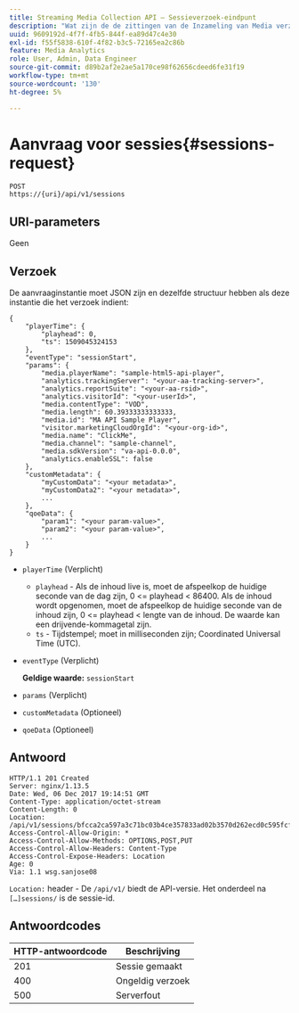 ```yaml
---
title: Streaming Media Collection API — Sessieverzoek-eindpunt
description: "Wat zijn de de zittingen van de Inzameling van Media verzoeken eindpuntparameters en reacties?"
uuid: 9609192d-4f7f-4fb5-844f-ea89d47c4e30
exl-id: f55f5838-610f-4f82-b3c5-72165ea2c86b
feature: Media Analytics
role: User, Admin, Data Engineer
source-git-commit: d89b2af2e2ae5a170ce98f62656cdeed6fe31f19
workflow-type: tm+mt
source-wordcount: '130'
ht-degree: 5%

---
```


# Aanvraag voor sessies{#sessions-request}

```
POST 
https://{uri}/api/v1/sessions
```

## URI-parameters

Geen

## Verzoek

De aanvraaginstantie moet JSON zijn en dezelfde structuur hebben als deze instantie die het verzoek indient:

```
{ 
    "playerTime": { 
        "playhead": 0, 
        "ts": 1509045324153 
    }, 
    "eventType": "sessionStart", 
    "params": { 
        "media.playerName": "sample-html5-api-player", 
        "analytics.trackingServer": "<your-aa-tracking-server>", 
        "analytics.reportSuite": "<your-aa-rsid>", 
        "analytics.visitorId": "<your-userId>", 
        "media.contentType": "VOD", 
        "media.length": 60.39333333333333, 
        "media.id": "MA API Sample Player", 
        "visitor.marketingCloudOrgId": "<your-org-id>", 
        "media.name": "ClickMe", 
        "media.channel": "sample-channel", 
        "media.sdkVersion": "va-api-0.0.0", 
        "analytics.enableSSL": false 
    }, 
    "customMetadata": { 
        "myCustomData": "<your metadata>", 
        "myCustomData2": "<your metadata>", 
        ... 
    }, 
    "qoeData": { 
        "param1": "<your param-value>", 
        "param2": "<your param-value>", 
        ... 
    } 
}
```

* `playerTime` (Verplicht)
   * `playhead` - Als de inhoud live is, moet de afspeelkop de huidige seconde van de dag zijn, 0 &lt;= playhead &lt; 86400. Als de inhoud wordt opgenomen, moet de afspeelkop de huidige seconde van de inhoud zijn, 0 &lt;= playhead &lt; lengte van de inhoud. De waarde kan een drijvende-kommagetal zijn.
   * `ts` - Tijdstempel; moet in milliseconden zijn; Coordinated Universal Time (UTC).
* `eventType` (Verplicht)

   **Geldige waarde:** `sessionStart`
* `params` (Verplicht)
* `customMetadata` (Optioneel)
* `qoeData` (Optioneel)

## Antwoord

```
HTTP/1.1 201 Created 
Server: nginx/1.13.5 
Date: Wed, 06 Dec 2017 19:14:51 GMT 
Content-Type: application/octet-stream 
Content-Length: 0 
Location: /api/v1/sessions/bfcca2ca597a3c71bc03b4ce357833ad02b3570d262ecd0c595fcf8f2ae4df58 
Access-Control-Allow-Origin: * 
Access-Control-Allow-Methods: OPTIONS,POST,PUT 
Access-Control-Allow-Headers: Content-Type 
Access-Control-Expose-Headers: Location 
Age: 0 
Via: 1.1 wsg.sanjose08
```

`Location:` header - De `/api/v1/` biedt de API-versie. Het onderdeel na `[…]sessions/` is de sessie-id.

## Antwoordcodes

| HTTP-antwoordcode | Beschrijving |
|---|---|
| 201 | Sessie gemaakt |
| 400 | Ongeldig verzoek |
| 500 | Serverfout |
